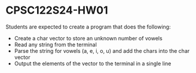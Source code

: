 # CPSC122S24-HW01

Students are expected to create a program that does the following:

- Create a char vector to store an unknown number of vowels
- Read any string from the terminal
- Parse the string for vowels (a, e, i, o, u) and add the chars into the char vector
- Output the elements of the vector to the terminal in a single line
